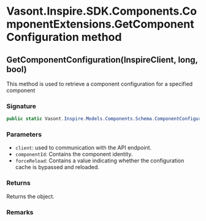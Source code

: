 # Vasont.Inspire.SDK.Components.ComponentExtensions.GetComponentConfiguration method
## GetComponentConfiguration(InspireClient, long, bool)
This method is used to retrieve a component configuration for a specified component

### Signature
```csharp
public static Vasont.Inspire.Models.Components.Schema.ComponentConfigurationModel GetComponentConfiguration(InspireClient client, long componentId, bool forceReload = False)
```
### Parameters
- `client`: used to communication with the API endpoint.
- `componentId`: Contains the component identity.
- `forceReload`: Contains a value indicating whether the configuration cache is bypassed and reloaded.

### Returns
Returns the  object.
### Remarks

